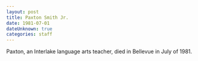 ```yaml
---
layout: post
title: Paxton Smith Jr.
date: 1981-07-01
dateUnknown: true
categories: staff
---
```

Paxton, an Interlake language arts teacher, died in Bellevue in July of 1981.

